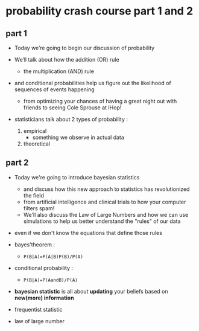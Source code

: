 # probability crash course part 1 and 2
## part 1
- Today we’re going to begin our discussion of probability
- We’ll talk about how the addition (OR) rule
    - the multiplication (AND) rule
- and conditional probabilities help us figure out the likelihood of sequences of events happening 
    - from optimizing your chances of having a great night out with friends to seeing Cole Sprouse at IHop!

- statisticians talk about 2 types of probability :
    1. empirical
        - something we observe in actual data 
    2. theoretical

## part 2
- Today we're going to introduce bayesian statistics
    - and discuss how this new approach to statistics has revolutionized the field
    - from artificial intelligence and clinical trials to how your computer filters spam!
    - We'll also discuss the Law of Large Numbers and how we can use simulations to help us better understand the "rules" of our data
- even if we don't know the equations that define those rules 
- bayes'theorem :
    - `P(B|A)=P(A|B)P(B)/P(A)`
- conditional probability :
    - `P(B|A)=P(AandB)/P(A)`

- __bayesian statistic__ is all about __updating__ your beliefs based on __new(more) information__
- frequentist statistic
- law of large number
